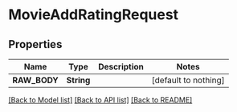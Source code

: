 # MovieAddRatingRequest


## Properties
Name | Type | Description | Notes
------------ | ------------- | ------------- | -------------
**RAW_BODY** | **String** |  | [default to nothing]


[[Back to Model list]](../README.md#models) [[Back to API list]](../README.md#api-endpoints) [[Back to README]](../README.md)



